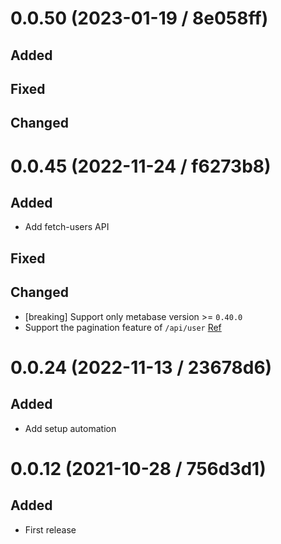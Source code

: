 # 0.0.50 (2023-01-19 / 8e058ff)

## Added

## Fixed

## Changed

# 0.0.45 (2022-11-24 / f6273b8)

## Added

- Add fetch-users API

## Fixed

## Changed

- [breaking] Support only metabase version >= `0.40.0`
- Support the pagination feature of `/api/user` [Ref](https://github.com/metabase/metabase/wiki/What%27s-new-in-0.40.0-for-Metabase-REST-API-clients)

# 0.0.24 (2022-11-13 / 23678d6)

## Added

- Add setup automation

# 0.0.12 (2021-10-28 / 756d3d1)

## Added

- First release